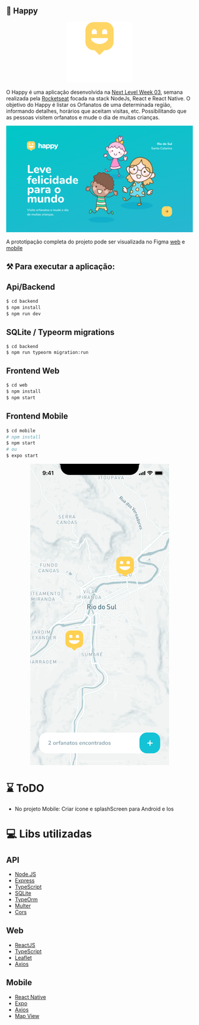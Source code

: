 ## :rocket: Happy

<p align="center">
  <img src="happy/logo.png">
</p>

O Happy é uma aplicação desenvolvida na [Next Level Week 03](https://nextlevelweek.com/), semana realizada pela [Rocketseat](https://rocketseat.com.br/) focada na stack NodeJs, React e React Native. O objetivo do Happy é listar os Orfanatos de uma determinada região, informando detalhes, horários que aceitam visitas, etc. Possibilitando que as pessoas visitem orfanatos e mude o dia de muitas crianças.

<p align="center">
  <img src="happy/web.png">
</p>

A prototipação completa do projeto pode ser visualizada no Figma [web](https://www.figma.com/file/mDEbnoojksG4w8sOxmudh3/Happy-Web) e [mobile](https://www.figma.com/file/X27FfVxAgy9f5IFa7ONlph/Happy-Mobile)

## :hammer_and_pick: Para executar a aplicação: 

## Api/Backend
```bash
$ cd backend
$ npm install
$ npm run dev
```
## SQLite / Typeorm migrations
```
$ cd backend
$ npm run typeorm migration:run
```
## Frontend Web
```bash
$ cd web
$ npm install
$ npm start
``` 

## Frontend Mobile
```bash
$ cd mobile
# npm install
$ npm start
# ou 
$ expo start
```
<p align="center">
  <img src="happy/mobile.png">
</p>

# :hourglass: ToDO
* No projeto Mobile: Criar ícone e splashScreen para Android e Ios

# :computer: Libs utilizadas

## API
* [Node.JS](https://nodejs.org/en/docs/)
* [Express](https://expressjs.com/)
* [TypeScript](https://www.typescriptlang.org/)
* [SQLite](https://www.sqlite.org/index.html)
* [TypeOrm](https://typeorm.io/#/)
* [Multer](https://www.npmjs.com/package/multer)
* [Cors](https://github.com/expressjs/cors)

## Web
* [ReactJS](https://reactjs.org/)
* [TypeScript](https://www.typescriptlang.org/)
* [Leaflet](https://leafletjs.com/)
* [Axios](https://github.com/axios/axios)

## Mobile
* [React Native](https://reactnative.dev/)
* [Expo](https://docs.expo.io/)
* [Axios](https://github.com/axios/axios)
* [Map View](https://docs.expo.io/versions/latest/sdk/map-view/)
